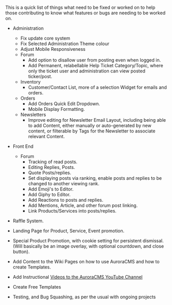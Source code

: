 This is a quick list of things what need to be fixed or worked on to help those contributing to know what features or bugs are needing to be worked on.

- Administration
  - Fix update core system
  - Fix Selected Administration Theme colour
  - Adjust Mobile Responsiveness
  - Forum
    - Add option to disallow user from posting even when logged in.
    - Add Permanent, relabellable Help Ticket Category/Topic, where only the ticket user and administration can view posted ticker/post.
  - Inventory
    - Customer/Contact List, more of a selection Widget for emails and orders.
  - Orders
    - Add Orders Quick Edit Dropdown.
    - Mobile Display Formatting.
  - Newsletters
    - Improve editing for Newsletter Email Layout, including being able to add Content, either manually or auto-generated by new content, or filterable by Tags for the Newsletter to associate relevant Content.
- Front End
  - Forum
    - Tracking of read posts.
    - Editing Replies, Posts.
    - Quote Posts/replies.
    - Set displaying posts via ranking, enable posts and replies to be changed to another viewing rank.
    - Add Emoji's to Editor.
    - Add Giphy to Editor.
    - Add Reactions to posts and replies.
    - Add Mentions, Article, and other forum post linking.
    - Link Products/Services into posts/replies.
- Raffle System.
- Landing Page for Product, Service, Event promotion.
- Special Product Promotion, with cookie setting for persistent dismissal. (Will basically be an image overlay, with optional countdown, and close button).

- Add Content to the Wiki Pages on how to use AuroraCMS and how to create Templates.
- Add Instructional [Videos to the AuroraCMS YouTube Channel](https://www.youtube.com/channel/UC9vFbrBKmnSgf8TNUBvDX2Q)
- Create Free Templates
- Testing, and Bug Squashing, as per the usual with ongoing projects
